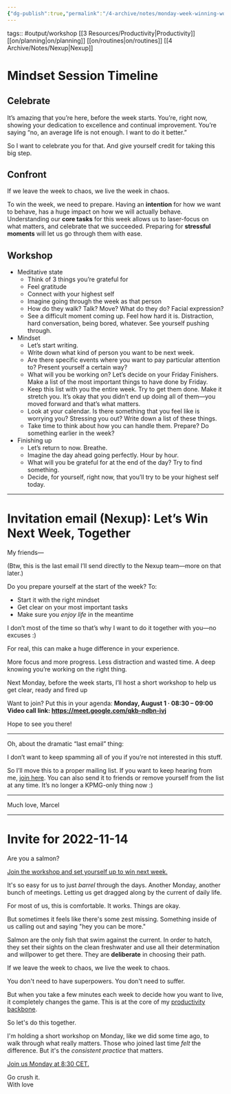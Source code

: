 ```yaml
---
{"dg-publish":true,"permalink":"/4-archive/notes/monday-week-winning-workshop/"}
---
```



tags:: #output/workshop [[3 Resources/Productivity\|Productivity]] [[on/planning\|on/planning]] [[on/routines\|on/routines]] [[4 Archive/Notes/Nexup\|Nexup]]

# Mindset Session Timeline
## Celebrate
It’s amazing that you’re here, before the week starts. You’re, right now, showing your dedication to excellence and continual improvement. You’re saying “no, an average life is not enough. I want to do it better.”

So I want to celebrate you for that. And give yourself credit for taking this big step.

## Confront
If we leave the week to chaos, we live the week in chaos.

To win the week, we need to prepare.
Having an **intention** for how we want to behave, has a huge impact on how we will actually behave.
Understanding our **core tasks** for this week allows us to laser-focus on what matters, and celebrate that we succeeded.
Preparing for **stressful moments** will let us go through them with ease.

## Workshop
- Meditative state
	- Think of 3 things you’re grateful for
	- Feel gratitude
	- Connect with your highest self
	- Imagine going through the week as that person
	- How do they walk? Talk? Move? What do they do? Facial expression?
	- See a difficult moment coming up. Feel how hard it is. Distraction, hard conversation, being bored, whatever. See yourself pushing through.
- Mindset
	- Let’s start writing.
	- Write down what kind of person you want to be next week.
	- Are there specific events where you want to pay particular attention to? Present yourself a certain way?
	- What will you be working on? Let’s decide on your Friday Finishers. Make a list of the most important things to have done by Friday.
	- Keep this list with you the entire week. Try to get them done. Make it stretch you. It’s okay that you didn’t end up doing all of them—you moved forward and that’s what matters.
	- Look at your calendar. Is there something that you feel like is worrying you? Stressing you out? Write down a list of these things.
	- Take time to think about how you can handle them. Prepare? Do something earlier in the week?
- Finishing up
	- Let’s return to now. Breathe.
	- Imagine the day ahead going perfectly. Hour by hour.
	- What will you be grateful for at the end of the day? Try to find something.
	- Decide, for yourself, right now, that you’ll try to be your highest self today.

***
# Invitation email (Nexup): Let’s Win Next Week, Together
My friends—

(Btw, this is the last email I’ll send directly to the Nexup team—more on that later.)

Do you prepare yourself at the start of the week? To:
- Start it with the right mindset
- Get clear on your most important tasks
- Make sure you *enjoy life* in the meantime

I don’t most of the time so that’s why I want to do it together with you—no excuses :)

For real, this can make a huge difference in your experience.

More focus and more progress.
Less distraction and wasted time.
A deep knowing you’re working on the right thing.

Next Monday, before the week starts, I’ll host a short workshop to help us get clear, ready and fired up

Want to join? Put this in your agenda:
**Monday, August 1 · 08:30 – 09:00**
**Video call link: https://meet.google.com/qkb-ndbn-ivj**

Hope to see you there!

***

Oh, about the dramatic “last email” thing:

I don’t want to keep spamming all of you if you’re not interested in this stuff.

So I’ll move this to a proper mailing list. If you want to keep hearing from me, [join here](https://landing.mailerlite.com/webforms/landing/i2n1t4). You can also send it to friends or remove yourself from the list at any time. It’s no longer a KPMG-only thing now :)

***

Much love,
Marcel

***
# Invite for 2022-11-14

Are you a salmon?

[Join the workshop and set yourself up to win next week.](https://samyn.co/event/week-winning-workshop-2022-11-14/)

It's so easy for us to just _barrel_ through the days. Another Monday, another bunch of meetings. Letting us get dragged along by the current of daily life.

For most of us, this is comfortable. It works. Things are okay.  

But sometimes it feels like there's some zest missing. Something inside of us calling out and saying "hey you can be more."  

Salmon are the only fish that swim against the current. In order to hatch, they set their sights on the clean freshwater and use all their determination and willpower to get there. They are **deliberate** in choosing their path.

If we leave the week to chaos, we live the week to chaos.

You don't need to have superpowers. You don't need to suffer.

But when you take a few minutes each week to decide how you want to live, it completely changes the game. This is at the core of my [productivity backbone](https://samyn.co/start-here/).

So let's do this together.

I'm holding a short workshop on Monday, like we did some time ago, to walk through what really matters. Those who joined last time _felt_ the difference. But it's the _consistent practice_ that matters.

[Join us Monday at 8:30 CET.](https://samyn.co/event/week-winning-workshop-2022-11-14/)  

Go crush it.  
With love